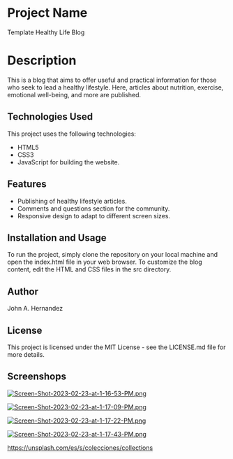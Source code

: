 # Project Name

Template Healthy Life Blog

# Description

This is a blog that aims to offer useful and practical information for those who seek to lead a healthy lifestyle. Here, articles about nutrition, exercise, emotional well-being, and more are published.

## Technologies Used

This project uses the following technologies:

- HTML5
- CSS3
- JavaScript for building the website.

## Features

- Publishing of healthy lifestyle articles.
- Comments and questions section for the community.
- Responsive design to adapt to different screen sizes.

## Installation and Usage

To run the project, simply clone the repository on your local machine and open the index.html file in your web browser. To customize the blog content, edit the HTML and CSS files in the src directory.

## Author
John A. Hernandez

## License
This project is licensed under the MIT License - see the LICENSE.md file for more details.

## Screenshops

[![Screen-Shot-2023-02-23-at-1-16-53-PM.png](https://i.postimg.cc/nrFybqtZ/Screen-Shot-2023-02-23-at-1-16-53-PM.png)](https://postimg.cc/9Rk8yRMN)

[![Screen-Shot-2023-02-23-at-1-17-09-PM.png](https://i.postimg.cc/Wz5Q2t2Z/Screen-Shot-2023-02-23-at-1-17-09-PM.png)](https://postimg.cc/tnVrkqnR)

[![Screen-Shot-2023-02-23-at-1-17-22-PM.png](https://i.postimg.cc/tTtKM2w2/Screen-Shot-2023-02-23-at-1-17-22-PM.png)](https://postimg.cc/TL1NyqRD)

[![Screen-Shot-2023-02-23-at-1-17-43-PM.png](https://i.postimg.cc/FR4tp2WY/Screen-Shot-2023-02-23-at-1-17-43-PM.png)](https://postimg.cc/wt0bTbdz)





https://unsplash.com/es/s/colecciones/collections
